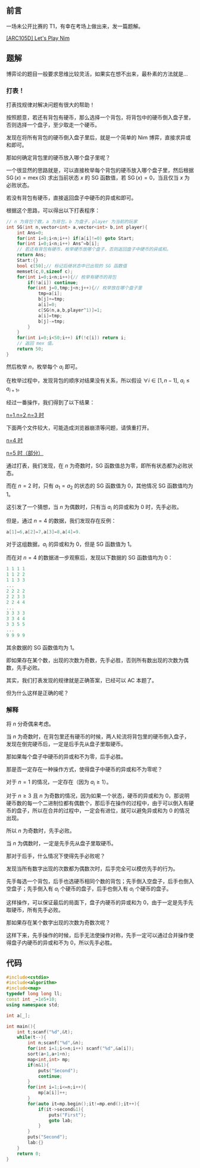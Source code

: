 ## 前言

一场未公开比赛的 T1，有幸在考场上做出来，发一篇题解。

[[ARC105D] Let&#39;s Play Nim](https://www.luogu.com.cn/problem/AT_arc105_d)

## 题解

博弈论的题目一般要求思维比较灵活，如果实在想不出来，最朴素的方法就是...

### 打表！

打表找规律对解决问题有很大的帮助！

按照题意，若还有背包有硬币，那么选择一个背包，将背包中的硬币倒入盘子里，否则选择一个盘子，至少取走一个硬币。

发现在将所有背包的硬币倒入盘子里后，就是一个简单的 Nim 博弈，直接求异或和即可。

那如何确定背包里的硬币放入哪个盘子里呢？

一个很显然的思路就是，可以直接枚举每个背包的硬币放入哪个盘子里，然后根据 $\operatorname{SG}(x)=\operatorname{mex}(S)$ 求出当前状态 $x$ 的 SG 函数值，若 $\operatorname{SG}(x)=0$，当且仅当 $x$ 为必败状态。

若没有背包有硬币，直接返回盘子中硬币的异或和即可。

根据这个思路，可以得出以下打表程序：

```cpp
// n 为背包个数，a 为背包，b 为盘子，player 为当前的玩家
int SG(int n,vector<int> a,vector<int> b,int player){
	int Ans=0;
	for(int i=0;i<n;i++) if(a[i]!=0) goto Start;
	for(int i=0;i<n;i++) Ans^=b[i];
	// 若还有背包有硬币，枚举硬币放哪个盘子，否则返回盘子中硬币的异或和。
	return Ans;
	Start:{}
	bool c[50];// 标记后继状态中已出现的 SG 函数值
	memset(c,0,sizeof c);
	for(int i=0;i<n;i++){// 枚举有硬币的背包
		if(!a[i]) continue;
		for(int j=0,tmp;j<n;j++){// 枚举放在哪个盘子里
			tmp=a[i];
			b[j]+=tmp;
			a[i]=0;
			c[SG(n,a,b,player^1)]=1;
			a[i]=tmp;
			b[j]-=tmp;
		}
	}
	for(int i=0;i<50;i++) if(!c[i]) return i;
	// 返回 mex 值。
	return 50;
}
```

然后枚举 $n$，枚举每个 $a_i$ 即可。

在枚举过程中，发现背包的顺序对结果没有关系，所以假设 $\forall i\in[1,n-1],\ a_i\leq a_{i+1}$。

经过一番操作，我们得到了以下结果：

[n=1,n=2,n=3 时](https://www.luogu.com.cn/paste/nmnv1pp4)

下面两个文件较大，可能造成浏览器崩溃等问题，请慎重打开。

[n=4 时](https://www.luogu.com.cn/paste/y4812uzt)

[n=5 时（部分）](https://www.luogu.com.cn/paste/7fum0put)

通过打表，我们发现，在 $n$ 为奇数时，SG 函数值总为零，即所有状态都为必败状态。

而在 $n=2$ 时，只有 $a_1=a_2$ 的状态的 SG 函数值为 $0$，其他情况 SG 函数值均为 $1$。

这引发了一个猜想，当 $n$ 为偶数时，只有当 $a_i$ 的异或和为 $0$ 时，先手必败。

但是，通过 $n=4$ 的数据，我们发现存在反例：

```cpp
a[1]=6,a[2]=7,a[3]=8,a[4]=9.
```

对于这组数据，$a_i$ 的异或和为 $0$，但是 SG 函数值为 $1$。

而在对 $n=4$ 的数据进一步观察后，发现以下数据的 SG 函数值均为 $0$：

```cpp
1 1 1 1
1 1 2 2
1 1 3 3
...
2 2 2 2
2 2 3 3
2 2 4 4
...
3 3 3 3
3 3 4 4
3 3 5 5
...
9 9 9 9
```

其余数据的 SG 函数值均为 $1$。

即如果存在某个数，出现的次数为奇数，先手必胜，否则所有数出现的次数为偶数，先手必败。

其实，我们打表发现的规律就是正确答案，已经可以 AC 本题了。

但为什么这样是正确的呢？

### 解释

将 $n$ 分奇偶来考虑。

当 $n$ 为奇数时，在背包里还有硬币的时候，两人轮流将背包里的硬币倒入盘子，发现在倒完硬币后，一定是后手先从盘子里取硬币。

那如果每个盘子中硬币的异或和不为零，后手必胜。

那是否一定存在一种操作方式，使得盘子中硬币的异或和不为零呢？

对于 $n=1$ 的情况，一定存在（因为 $a_i\geq 1$）。

对于 $n\geq 3$ 且 $n$ 为奇数的情况，因为如果一个状态，硬币的异或和为 $0$，那说明硬币数的每一个二进制位都有偶数个，那后手在操作的过程中，由于可以倒入有硬币的盘子，所以在合并的过程中，一定会有进位，就可以避免异或和为 $0$ 的情况出现。

所以 $n$ 为奇数时，先手必败。

当 $n$ 为偶数时，一定是先手先从盘子里取硬币。

那对于后手，什么情况下使得先手必败呢？

发现当所有数字出现的次数都为偶数次时，后手完全可以模仿先手的行为。

先手每选一个背包，后手也选硬币相同个数的背包；先手倒入空盘子，后手也倒入空盘子；先手倒入有 $a_i$ 个硬币的盘子，后手也倒入有 $a_i$ 个硬币的盘子。

这样操作，可以保证最后的局面下，盘子内硬币的异或和为 $0$，由于一定是先手先取硬币，所有先手必败。

那如果存在某个数字出现的次数为奇数次呢？

这样下来，先手操作的时候，后手无法使操作对称，先手一定可以通过合并操作使得盘子内硬币的异或和不为 $0$，所以先手必胜。

## 代码

```cpp
#include<cstdio>
#include<algorithm>
#include<map>
typedef long long ll;
const int _=1e5+10;
using namespace std;

int a[_];

int main(){
	int t;scanf("%d",&t);
	while(t--){
		int n;scanf("%d",&n);
		for(int i=1;i<=n;i++) scanf("%d",&a[i]);
		sort(a+1,a+1+n);
		map<int,int> mp;
		if(n&1){
			puts("Second");
			continue;
		}
		for(int i=1;i<=n;i++){
			mp[a[i]]++;
		}
		for(auto it=mp.begin();it!=mp.end();it++){
			if(it->second&1){
				puts("First");
				goto lab;
			}
		}
		puts("Second");
		lab:{}
	}
	return 0;
}
```